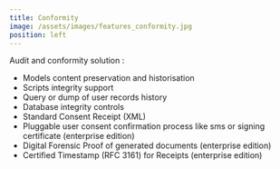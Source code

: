 ```yaml
---
title: Conformity
image: /assets/images/features_conformity.jpg
position: left
---
```


Audit and conformity solution :
  - Models content preservation and historisation
  - Scripts integrity support
  - Query or dump of user records history
  - Database integrity controls
  - Standard Consent Receipt (XML)
  - Pluggable user consent confirmation process like sms or signing certificate (enterprise edition)
  - Digital Forensic Proof of generated documents (enterprise edition)
  - Certified Timestamp (RFC 3161) for Receipts (enterprise edition)


